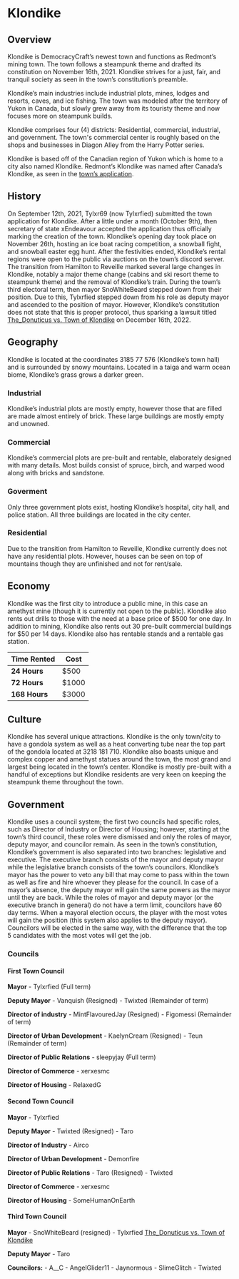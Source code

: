 # Klondike

## Overview
Klondike is DemocracyCraft’s newest town and functions as Redmont’s mining town. The town follows a steampunk theme and drafted its constitution on November 16th, 2021. Klondike strives for a just, fair, and tranquil society as seen in the town’s constitution’s preamble.

Klondike’s main industries include industrial plots, mines, lodges and resorts, caves, and ice fishing. The town was modeled after the territory of Yukon in Canada, but slowly grew away from its touristy theme and now focuses more on steampunk builds.

Klondike comprises four (4) districts: Residential, commercial, industrial, and government. The town's commercial center is roughly based on the shops and businesses in Diagon Alley from the Harry Potter series.

Klondike is based off of the Canadian region of Yukon which is home to a city also named Klondike. Redmont’s Klondike was named after Canada’s Klondike, as seen in the [town’s application](https://www.democracycraft.net/threads/tylxr69-town-application.8949/).

## History

On September 12th, 2021, Tylxr69 (now Tylxrfied) submitted the town application for Klondike. After a little under a month (October 9th), then secretary of state xEndeavour accepted the application thus officially marking the creation of the town. Klondike’s opening day took place on November 26th, hosting an ice boat racing competition, a snowball fight, and snowball easter egg hunt. After the festivities ended, Klondike’s rental regions were open to the public via auctions on the town’s discord server. The transition from Hamilton to Reveille marked several large changes in Klondike, notably a major theme change (cabins and ski resort theme to steampunk theme) and the removal of Klondike’s train. During the town’s third electoral term, then mayor SnoWhiteBeard stepped down from their position. Due to this, Tylxrfied stepped down from his role as deputy mayor and ascended to the position of mayor. However, Klondike’s constitution does not state that this is proper protocol, thus sparking a lawsuit titled [The_Donuticus vs. Town of Klondike](https://www.democracycraft.net/threads/the_donuticus-vs-town-of-klondike-2022-fcr-99.15510/) on December 16th, 2022.

## Geography

Klondike is located at the coordinates 3185 77 576 (Klondike’s town hall) and is surrounded by snowy mountains. Located in a taiga and warm ocean biome, Klondike’s grass grows a darker green.

### Industrial
Klondike’s industrial plots are mostly empty, however those that are filled are made almost entirely of brick. These large buildings are mostly empty and unowned.

### Commercial
Klondike’s commercial plots are pre-built and rentable, elaborately designed with many details. Most builds consist of spruce, birch, and warped wood along with bricks and sandstone.

### Goverment
Only three government plots exist, hosting Klondike’s hospital, city hall, and police station. All three buildings are located in the city center.

### Residential
Due to the transition from Hamilton to Reveille, Klondike currently does not have any residential plots. However, houses can be seen on top of mountains though they are unfinished and not for rent/sale.

## Economy
Klondike was the first city to introduce a public mine, in this case an amethyst mine (though it is currently not open to the public). Klondike also rents out drills to those with the need at a base price of $500 for one day. In addition to mining, Klondike also rents out 30 pre-built commercial buildings for $50 per 14 days. Klondike also has rentable stands and a rentable gas station.

| **Time Rented**                   | **Cost** |
|-------------------------------|--------------------------------|
| **24 Hours**                  | $500                           |
| **72 Hours**                  | $1000                          |
| **168 Hours**                 | $3000                          |

## Culture
Klondike has several unique attractions. Klondike is the only town/city to have a gondola system as well as a heat converting tube near the top part of the gondola located at 3218 181 710. Klondike also boasts unique and complex copper and amethyst statues around the town, the most grand and largest being located in the town’s center. Klondike is mostly pre-built with a handful of exceptions but Klondike residents are very keen on keeping the steampunk theme throughout the town.

## Government
Klondike uses a council system; the first two councils had specific roles, such as Director of Industry or Director of Housing; however, starting at the town’s third council, these roles were dismissed and only the roles of mayor, deputy mayor, and councilor remain. As seen in the town’s constitution, Klondike’s government is also separated into two branches: legislative and executive. The executive branch consists of the mayor and deputy mayor while the legislative branch consists of the town’s councilors. Klondike’s mayor has the power to veto any bill that may come to pass within the town as well as fire and hire whoever they please for the council. In case of a mayor’s absence, the deputy mayor will gain the same powers as the mayor until they are back. While the roles of mayor and deputy mayor (or the executive branch in general) do not have a term limit, councilors have 60 day terms. When a mayoral election occurs, the player with the most votes will gain the position (this system also applies to the deputy mayor). Councilors will be elected in the same way, with the difference that the top 5 candidates with the most votes will get the job.

### Councils

#### First Town Council

**Mayor** - Tylxrfied (Full term)

**Deputy Mayor** - Vanquish (Resigned) - Twixted (Remainder of term)

**Director of industry** - MintFlavouredJay (Resigned) - Figomessi (Remainder of term)

**Director of Urban Development** - KaelynCream (Resigned) - Teun (Remainder of term)

**Director of Public Relations** - sleepyjay (Full term)

**Director of Commerce** - xerxesmc

**Director of Housing** - RelaxedG


#### Second Town Council

**Mayor** - Tylxrfied

**Deputy Mayor** - Twixted (Resigned) - Taro

**Director of Industry** - Airco

**Director of Urban Development** - Demonfire

**Director of Public Relations** - Taro (Resigned) - Twixted

**Director of Commerce** - xerxesmc

**Director of Housing** - SomeHumanOnEarth

#### Third Town Council

**Mayor** - SnoWhiteBeard (resigned) - Tylxrfied [The_Donuticus vs. Town of Klondike](https://www.democracycraft.net/threads/the_donuticus-vs-town-of-klondike-2022-fcr-99.15510/)

**Deputy Mayor** - Taro

**Councilors:** - A__C - AngelGlider11 - Jaynormous - SlimeGlitch - Twixted
